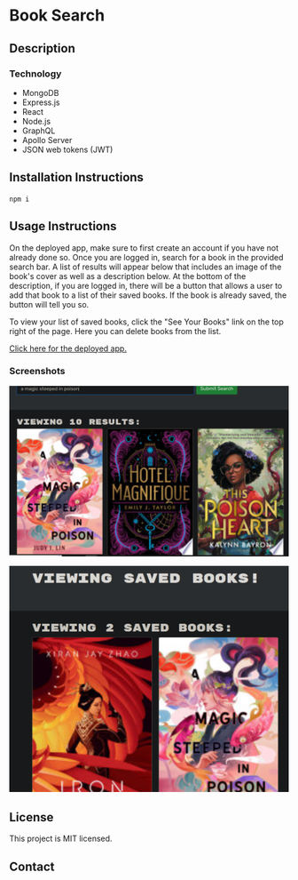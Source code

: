 # Book Search

## Description

### Technology
- MongoDB
- Express.js
- React
- Node.js
- GraphQL
- Apollo Server
- JSON web tokens (JWT)

## Installation Instructions
```
npm i
```

## Usage Instructions
On the deployed app, make sure to first create an account if you have not already done so. Once you are logged in, search for a book in the provided search bar. A list of results will appear below that includes an image of the book's cover as well as a description below. At the bottom of the description, if you are logged in, there will be a button that allows a user to add that book to a list of their saved books. If the book is already saved, the button will tell you so. 

To view your list of saved books, click the "See Your Books" link on the top right of the page. Here you can delete books from the list. 

[Click here for the deployed app.](https://book-search-engine-mern-rd.herokuapp.com/)

### Screenshots

![Screenshot of search results](./assets/screenshot1.PNG)

![Screenshot of a user's list of saved books](./assets/screenshot2.PNG)

## License
This project is MIT licensed.

## Contact
